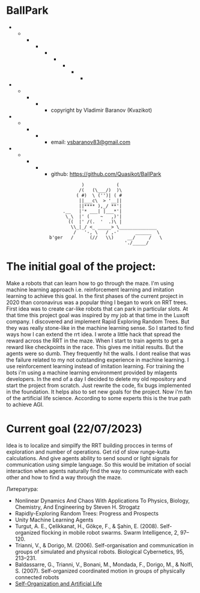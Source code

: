 # BallPark

  + - - - + - + - -
  + - + - + copyright by Vladimir Baranov (Kvazikot)  <br>
  + - + - + email: vsbaranov83@gmail.com  <br>
  + - + - + github:  https://github.com/Quasikot/BallPark <br>
```
                            )            (
                           /(   (\___/)  )\
                          ( #)  \ ('')| ( #
                           ||___c\  > '__||
                           ||**** ),_/ **'|
                     .__   |'* ___| |___*'|
                      \_\  |' (    ~   ,)'|
                       ((  |' /(.  '  .)\ |
                        \\_|_/ <_ _____> \______________
                         /   '-, \   / ,-'      ______  \
                b'ger   /      (//   \\)     __/     /   \
                                            './_____/
```              
# The initial goal of the project:
Make a robots that can learn how to go through the maze.
I'm using machine learning approach i.e. reinforcement learning and imitation learning to achieve this goal.
In the first phases of the current project in 2020 than coronavirus was a popular thing I began to work on RRT trees.
First idea was to create car-like robots that can park in particular slots. At that time this project goal was inspired by my job at that time in the Luxoft company.
I discovered and implement Rapid Exploring Random Trees. But they  was really stone-like in the machine learning sense.
So I started to find ways how I can extend the rrt idea. I wrote a little hack that spread the reward across the RRT in the maze.
When I start to train agents to get a reward like checkpoints in the race. This gives me initial results.
But the agents were so dumb. They frequently hit the walls. I dont realise that was the failure related to my not outstanding experience in machine learning.
I use reinforcement learning instead of imitation learning. 
For training the bots i'm using a machine learning environment provided by mlagents developers.
In the end of a day I decided to delete my old repository and start the project from scratch.
Just rewrite the code, fix bugs implemented in the foundation. 
It helps also to set new goals for the project. Now i'm fan of the artificial life science.
According to some experts this is the true path to achieve AGI. 

# Current goal (22/07/2023)
Idea is to localize and simpilfy the RRT building procces in terms of exploration and number of operations. Get rid of slow runge-kutta calculations. And give agents ability to send sound or light signals for communication using simple language.
So this would be imitation of social interaction when agents naturally find the way to communicate with each other and how to find a way through the maze.
  
Литература:
* Nonlinear Dynamics And Chaos With Applications To Physics, Biology, Chemistry, And Engineering by Steven H. Strogatz
* Rapidly-Exploring Random Trees: Progress and Prospects
* Unity Machine Learning Agents
* Turgut, A. E., Çelikkanat, H., Gökçe, F., & Şahin, E. (2008). Self-organized flocking in mobile robot swarms. Swarm Intelligence, 2, 97–120.
* Trianni, V., & Dorigo, M. (2006). Self-organisation and communication in groups of simulated and physical robots. Biological Cybernetics, 95, 213–231.
* Baldassarre, G., Trianni, V., Bonani, M., Mondada, F., Dorigo, M., & Nolfi, S. (2007). Self-organized coordinated motion in groups of physically connected robots
* [Self-Organization and Artificial Life](https://direct.mit.edu/artl/article/26/3/391/93243/Self-Organization-and-Artificial-Life)
  
